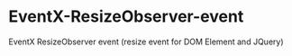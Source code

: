 # EventX-ResizeObserver-event
EventX ResizeObserver event (resize event for DOM Element and JQuery)
